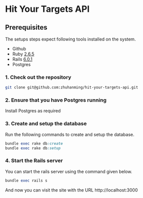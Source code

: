 # Hit Your Targets API

## Prerequisites

The setups steps expect following tools installed on the system.

- Github
- Ruby [2.6.5](https://github.com/zhuhanming/hit-your-targets-api/blob/master/.ruby-version#L1)
- Rails [6.0.1](https://github.com/zhuhanming/hit-your-targets-api/blob/master/Gemfile#L7)
- Postgres

### 1. Check out the repository

```bash
git clone git@github.com:zhuhanming/hit-your-targets-api.git
```

### 2. Ensure that you have Postgres running

Install Postgres as required

### 3. Create and setup the database

Run the following commands to create and setup the database.

```ruby
bundle exec rake db:create
bundle exec rake db:setup
```

### 4. Start the Rails server

You can start the rails server using the command given below.

```ruby
bundle exec rails s
```

And now you can visit the site with the URL http://localhost:3000
